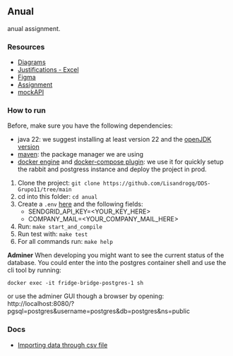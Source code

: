 ## Anual

anual assignment.

### Resources

- [Diagrams](https://app.diagrams.net/?libs=general;uml#G1o_ooQYoGarYq9FF1gDRubEYKmAPNF90K#%7B%22pageId%22%3A%22C5RBs43oDa-KdzZeNtuy%22%7D)
- [Justifications - Excel](https://docs.google.com/spreadsheets/d/1fUp0v8w6_35XXzrJLJNwBvbo_W9sJLq9swMP_iFxI84/edit#gid=0)
- [Figma](https://www.figma.com/file/l4YH5M21JTrqkBAEDC0iSx/Untitled?type=design&node-id=0%3A1&mode=design&t=dpcaHSFlc9CnMcil-1)
- [Assignment](https://suriweb.com.ar/archivos/general/DDS-TPA-2024.pdf)
- [mockAPI](https://mockapi.io/projects/665264aa813d78e6d6d56913)

### How to run

Before, make sure you have the following dependencies:

- java 22: we suggest installing at least version 22 and the [openJDK version](https://openjdk.org/projects/jdk/22/)
- [maven](https://maven.apache.org/): the package manager we are using
- [docker engine](https://docs.docker.com/engine/install/) and [docker-compose plugin](https://docs.docker.com/compose/install/): we use it for quickly setup the rabbit and postgress instance and deploy the project in prod.

1. Clone the project: `git clone https://github.com/Lisandrogq/DDS-Grupo11/tree/main`
2. cd into this folder: `cd anual`
3. Create a `.env` [here](./src/main/resources/) and the following fields:
   - SENDGRID_API_KEY=<YOUR_KEY_HERE>
   - COMPANY_MAIL=<YOUR_COMPANY_MAIL_HERE>
4. Run: `make start_and_compile`
5. Run test with: `make test`
6. For all commands run: `make help`

**Adminer**
When developing you might want to see the current status of the database. You could enter the into the postgres container shell and use the cli tool by running:

```shell
docker exec -it fridge-bridge-postgres-1 sh
```

or use the adminer GUI though a browser by opening: http://localhost:8080/?pgsql=postgres&username=postgres&db=postgres&ns=public

### Docs

- [Importing data through csv file](./docs/csv_import.md)
